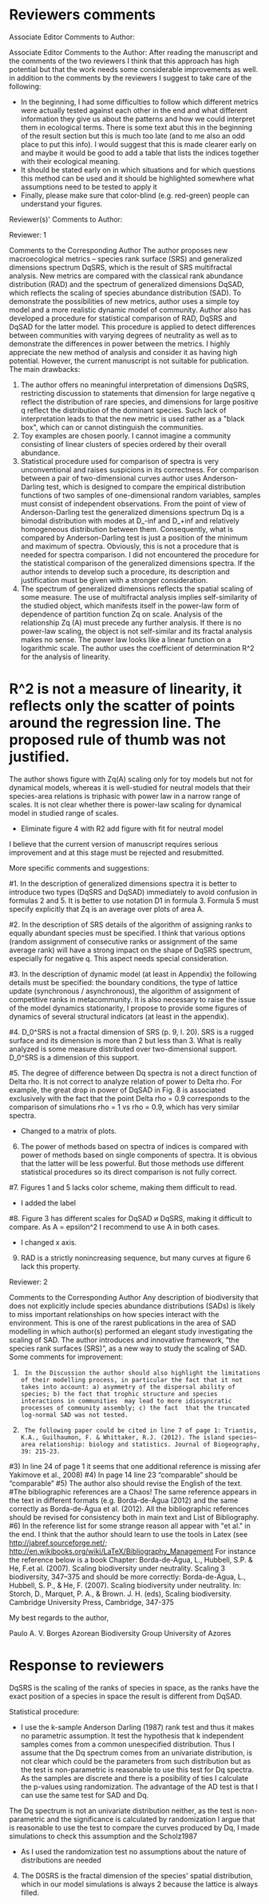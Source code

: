
# Reviewers comments

Associate Editor Comments to Author:

Associate Editor
Comments to the Author:
After reading the manuscript and the comments of the two reviewers I think that this approach has high potential but that the work needs some considerable improvements as well. in addition to the comments by the reviewers I suggest to take care of the following:
- In the beginning, I had some difficulties to follow which different metrics were actually tested against each other in the end and what different information they give us about the patterns and how we could interpret them in ecological terms. There is some text abut this in the beginning of the result section but this is much too late (and to me also an odd place to put this info). I would suggest that this is made clearer early on and maybe it would be good to add a table that lists the indices together with their ecological meaning.
- It should be stated early on in which situations and for which questions this method can be used and it should be highlighted somewhere what assumptions need to be tested to apply it
- Finally, please make sure that color-blind (e.g. red-green) people can understand your figures.


Reviewer(s)' Comments to Author:

Reviewer: 1

Comments to the Corresponding Author
The author proposes new macroecological metrics – species rank surface (SRS) and generalized dimensions spectrum DqSRS, which is the result of SRS multifractal analysis. New metrics are compared with the classical rank abundance distribution (RAD) and the spectrum of generalized dimensions DqSAD, which reflects the scaling of species abundance distribution (SAD). To demonstrate the possibilities of new metrics, author uses a simple toy model and a more realistic dynamic model of community. Author also has developed a procedure for statistical comparison of RAD, DqSRS and DqSAD for the latter model. This procedure is applied to detect differences between communities with varying degrees of neutrality as well as to demonstrate the differences in power between the metrics.
I highly appreciate the new method of analysis and consider it as having high potential. However, the current manuscript is not suitable for publication. The main drawbacks:
1. The author offers no meaningful interpretation of dimensions DqSRS, restricting discussion to statements that dimension for large negative q reflect the distribution of rare species, and dimensions for large positive q reflect the distribution of the dominant species. Such lack of interpretation leads to that the new metric is used rather as a "black box", which can or cannot distinguish the communities.
2. Toy examples are chosen poorly. I cannot imagine a community consisting of linear clusters of species ordered by their overall abundance.
3. Statistical procedure used for comparison of spectra is very unconventional and raises suspicions in its correctness. For comparison between a pair of two-dimensional curves author uses Anderson-Darling test, which is designed to compare the empirical distribution functions of two samples of one-dimensional random variables, samples must consist of independent observations. From the point of view of Anderson-Darling test the generalized dimensions spectrum Dq is a bimodal distribution with modes at D_-inf and D_+inf and relatively homogeneous distribution between them. Consequently, what is compared by Anderson-Darling test is just a position of the minimum and maximum of spectra. Obviously, this is not a procedure that is needed for spectra comparison. I did not encountered the procedure for the statistical comparison of the generalized dimensions spectra. If the author intends to develop such a procedure, its description and justification must be given with a stronger consideration.
4. The spectrum of generalized dimensions reflects the spatial scaling of some measure. The use of multifractal analysis implies self-similarity of the studied object, which manifests itself in the power-law form of dependence of partition function Zq on scale. Analysis of the relationship Zq (A) must precede any further analysis. If there is no power-law scaling, the object is not self-similar and its fractal analysis makes no sense. The power law looks like a linear function on a logarithmic scale. The author uses the coefficient of determination R^2 for the analysis of linearity. 
# R^2 is not a measure of linearity, it reflects only the scatter of points around the regression line. The proposed rule of thumb was not justified. 
The author shows figure with Zq(A) scaling only for toy models but not for dynamical models, whereas it is well-studied for neutral models that their species-area relations is triphasic with power law in a narrow range of scales. It is not clear whether there is power-law scaling for dynamical model in studied range of scales.
- Eliminate figure 4 with R2 add figure with fit for neutral model

I believe that the current version of manuscript requires serious improvement and at this stage must be rejected and resubmitted.

More specific comments and suggestions:

#1. In the description of generalized dimensions spectra it is better to introduce two types (DqSRS and DqSAD) immediately to avoid confusion in formulas 2 and 5. It is better to use notation D1 in formula 3. Formula 5 must specify explicitly that Zq is an average over plots of area A.

#2. In the description of SRS details of the algorithm of assigning ranks to equally abundant species must be specified. I think that various options (random assignment of consecutive ranks or assignment of the same  average rank) will have a strong impact on the shape of DqSRS spectrum, especially for negative q. This aspect needs special consideration.

#3. In the description of dynamic model (at least in Appendix) the following details must be specified: the boundary conditions, the type of lattice update (synchronous / asynchronous), the algorithm of assignment of competitive ranks in metacommunity. It is also necessary to raise the issue of the model dynamics stationarity, I propose to provide some figures of dynamics of several structural indicators (at least in the appendix).

#4. D_0^SRS is not a fractal dimension of SRS (p. 9, l. 20). SRS is a rugged surface and its dimension is more than 2 but less than 3. What is really analyzed is some measure distributed over two-dimensional support. D_0^SRS is a dimension of this support.

#5. The degree of difference between Dq spectra is not a direct function of Delta rho. It is not correct to analyze relation of power to Delta rho. For example, the great drop in power of DqSAD in Fig. 8 is associated exclusively with the fact that the point Delta rho = 0.9 corresponds to the comparison of simulations rho = 1 vs rho = 0.9, which has very similar spectra.
- Changed to a matrix of plots.

6. The power of methods based on spectra of indices is compared with power of methods based on single components of spectra. It is obvious that the latter will be less powerful. But those methods use different statistical procedures so its direct comparison is not fully correct.

#7. Figures 1 and 5 lacks color scheme, making them difficult to read.
- I added the label   

#8. Figure 3 has different scales for DqSAD и DqSRS, making it difficult to compare. As A = epsilon^2 I recommend to use A in both cases.
- I changed x axis.  

9. RAD is a strictly nonincreasing sequence, but many curves at figure 6 lack this property.

Reviewer: 2

Comments to the Corresponding Author
Any description of biodiversity that does not explicitly include species abundance distributions (SADs) is  likely to miss important relationships on how species interact with the environment. This is one of the rarest publications in the area of SAD modelling in which author(s) performed an elegant study investigating the scaling of SAD.
The author introduces and innovative framework,  “the species rank surfaces (SRS)”, as a new way to study the scaling of SAD.
Some comments for improvement:
1)      In the Discussion the author should also highlight the limitations of their modelling process, in particular the fact that it not takes into account: a) asymmetry of the dispersal ability of species; b) the fact that trophic structure and species interactions in communities  may lead to more idiosyncratic processes of community assembly; c) the fact  that the truncated log-normal SAD was not tested.
2)      The following paper could be cited in line 7 of page 1: Triantis, K.A., Guilhaumon, F. & Whittaker, R.J. (2012). The island species–area relationship: biology and statistics. Journal of Biogeography, 39: 215-23.
#3)      In line 24 of page 1 it seems that one additional reference is missing afer Yakimove et al., 2008)
#4)      In page 14 line 23 “comparable” should be “comparable”
#5)      The author also should revise the English of the text.
#The bibliographic references are a Chaos! The same reference appears in the text in different formats (e.g. Borda-de-Água (2012) and the same correctly as Borda-de-Água et al. (2012). All the bibliographic references should be revised for consistency both in main text and List of Bibliography.
#6)      In the reference list for some strange reason all appear with "et al." in the end. I think that the author should learn to use the tools in Latex (see http://jabref.sourceforge.net/; http://en.wikibooks.org/wiki/LaTeX/Bibliography_Management
For instance the reference below is a book Chapter:
Borda-de-Água, L., Hubbell, S.P. & He, F.et al. (2007). Scaling biodiversity under neutrality. Scaling 3 biodiversity, 347–375
and should be more correctly:
Borda-de-Água, L., Hubbell, S. P., & He, F. (2007). Scaling biodiversity under neutrality. In: Storch, D., Marquet, P. A., & Brown. J. H. (eds), Scaling biodiversity. Cambridge University Press, Cambridge, 347-375



 My best regards to the author,

Paulo A. V. Borges
Azorean Biodiversity Group
University of Azores

# Response to reviewers

DqSRS is the scaling of the ranks of species in space, as the ranks have the exact position of a species in space the result is different from DqSAD.  

Statistical procedure:


- I use the k-sample Anderson Darling (1987) rank test and thus it makes no parametric assumption. It test the hypothesis that k independent samples comes from a common unespecified distribution. Thus I assume that the Dq spectrum comes from an univariate distribution, is not clear which could be the parameters from such distribution but as the test is non-parametric is reasonable to use this test for Dq spectra. As the samples are discrete and there is a posibility of ties I calculate the p-values using randomization. The advantage of the AD test is that I can use the same test for SAD and Dq.



The Dq spectrum is not an univariate distribution neither, as the test is non-parametric and the significance is calculated by randomization I argue that is reasonable to use the test to compare the curves produced by Dq, I made simulations to check this assumption and the Scholz1987
- As I used the randomization test no assumptions about the nature of distributions are needed


 
 4. The D0SRS is the fractal dimension of the species' spatial distribution, which in our model simulations is always 2 because the lattice is always filled.  